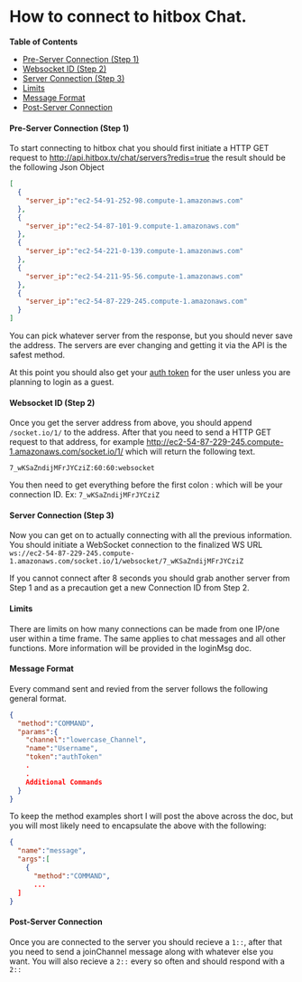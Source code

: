 # How to connect to hitbox Chat.

**Table of Contents**

- [Pre-Server Connection (Step 1)](#pre-server-connection-step-1)
- [Websocket ID (Step 2)](#websocket-id-step-2)
- [Server Connection (Step 3)](#server-connection-step-3)
- [Limits](#limits)
- [Message Format](#message-format)
- [Post-Server Connection](#post-server-connection)

#### Pre-Server Connection (Step 1)

To start connecting to hitbox chat you should first initiate a HTTP GET request to http://api.hitbox.tv/chat/servers?redis=true the result should be the following Json Object 

```json
[
  {
    "server_ip":"ec2-54-91-252-98.compute-1.amazonaws.com"
  },
  {
    "server_ip":"ec2-54-87-101-9.compute-1.amazonaws.com"
  },
  {
    "server_ip":"ec2-54-221-0-139.compute-1.amazonaws.com"
  },
  {
    "server_ip":"ec2-54-211-95-56.compute-1.amazonaws.com"
  },
  {
    "server_ip":"ec2-54-87-229-245.compute-1.amazonaws.com"
  }
]
```

You can pick whatever server from the response, but you should never save the address. The servers are ever changing and getting it via the API is the safest method.

At this point you should also get your [auth token](https://github.com/Hitakashi/Hitbox-API/blob/master/auth/login.md#post-authtoken) for the user unless you are planning to login as a guest. 

#### Websocket ID (Step 2)

Once you get the server address from above, you should append `/socket.io/1/` to the address. After that you need to send a HTTP GET request to that address, for example http://ec2-54-87-229-245.compute-1.amazonaws.com/socket.io/1/ which will return the following text.

```text
7_wKSaZndijMFrJYCziZ:60:60:websocket
```

You then need to get everything before the first colon : which will be your connection ID. Ex: `7_wKSaZndijMFrJYCziZ`

#### Server Connection (Step 3)

Now you can get on to actually connecting with all the previous information. You should initiate a WebSocket connection to the finalized WS URL `ws://ec2-54-87-229-245.compute-1.amazonaws.com/socket.io/1/websocket/7_wKSaZndijMFrJYCziZ`

If you cannot connect after 8 seconds you should grab another server from Step 1 and as a precaution get a new Connection ID from Step 2.

#### Limits

There are limits on how many connections can be made from one IP/one user within a time frame. The same applies to chat messages and all other functions. More information will be provided in the loginMsg doc.


#### Message Format

Every command sent and revied from the server follows the following general format. 

```json
{
  "method":"COMMAND",
  "params":{
    "channel":"lowercase_Channel",
    "name":"Username",
    "token":"authToken"
    .
    .
    Additional Commands
  }
}
```

To keep the method examples short I will post the above across the doc, but you will most likely need to encapsulate the above with the following:

```json
{
  "name":"message",
  "args":[
    {
      "method":"COMMAND",
      ...
  ]
}
```

#### Post-Server Connection

Once you are connected to the server you should recieve a `1::`, after that you need to send a joinChannel message along with whatever else you want. You will also recieve a `2::` every so often and should respond with a `2::` 

